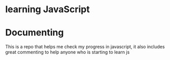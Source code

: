 # learning JavaScript
# Documenting
 This is a repo that helps me check my progress in javascript, it also includes great commenting to help anyone who is starting to learn js
